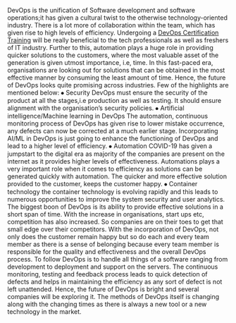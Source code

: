 DevOps is the unification of Software development and software operations;it has given a cultural twist to the otherwise technology-oriented industry. There is a lot more of collaboration within the team, which has given rise to high levels of efficiency. Undergoing a [DevOps Certification Training](https://www.wiculty.com/devops-certification-training) will be really beneficial to the tech professionals as well as freshers of IT industry. Further to this, automation plays a huge role in providing quicker solutions to the customers, where the most valuable asset of the generation is given utmost importance, i.e, time. In this fast-paced era, organisations are looking out for solutions that can be obtained in the most effective manner by consuming the least amount of time. Hence, the future of DevOps looks quite promising across industries. Few of the highlights are mentioned below:
⦁	Security
DevOps must ensure the security of the product at all the stages,i.e production as well as testing. It should ensure alignment with the organisation’s security policies.
⦁	Artificial intelligence/Machine learning in DevOps
The automation, continuous monitoring process of DevOps has given rise to lower mistake occurrence, any defects can now be corrected at a much earlier stage. Incorporating AI/ML in DevOps is just going to enhance the functioning of DevOps and lead to a higher level of efficiency.
⦁	Automation
COVID-19 has given a jumpstart to the digital era as majority of the companies are present on the internet as it provides higher levels of effectiveness. Automations plays a very important role when it comes to efficiency as solutions can be generated quickly with automation. The quicker and more effective solution provided to the customer, keeps the customer happy.
⦁	Container technology
the container technology is evolving rapidly and this leads to numerous opportunities to improve the system security and user analytics. 
The biggest boon of DevOps is its ability to provide effective solutions in a short span of time. With the increase in organisations, start ups etc, competition has also increased. So companies are on their toes to get that small edge over their competitors. With the incorporation of DevOps, not only does the customer remain happy but so do each and every team member as there is a sense of belonging because every team member is responsible for the quality and effectiveness and the overall DevOps process. To follow DevOps is to handle all things of a software ranging from development to deployment and support on the servers. The continuous monitoring, testing and feedback process leads to quick detection of defects and helps in maintaining the efficiency as any sort of defect is not left unattended. 
Hence, the future of DevOps is bright and several companies will be exploring it. The methods of DevOps itself is changing along with the changing times as there is always a new tool or a new technology in the market. 
